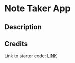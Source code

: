 # Note Taker App

## Description

## Credits
Link to starter code: [LINK](https://github.com/coding-boot-camp/miniature-eureka)